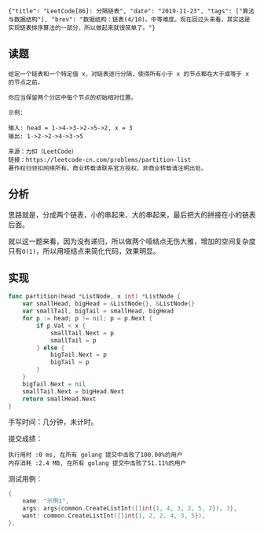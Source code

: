 ```lw-blog-meta
{"title": "LeetCode[86]: 分隔链表", "date": "2019-11-23", "tags": ["算法与数据结构"], "brev": "数据结构：链表(4/10)。中等难度。现在回过头来看，其实这是实现链表排序算法的一部分，所以做起来就很简单了。"}
```

## 读题

```text
给定一个链表和一个特定值 x，对链表进行分隔，使得所有小于 x 的节点都在大于或等于 x 的节点之前。

你应当保留两个分区中每个节点的初始相对位置。

示例:

输入: head = 1->4->3->2->5->2, x = 3
输出: 1->2->2->4->3->5

来源：力扣（LeetCode）
链接：https://leetcode-cn.com/problems/partition-list
著作权归领扣网络所有。商业转载请联系官方授权，非商业转载请注明出处。
```

## 分析

思路就是，分成两个链表，小的串起来、大的串起来，最后把大的拼接在小的链表后面。

就以这一题来看，因为没有递归，所以做两个哑结点无伤大雅，增加的空间复杂度只有`O(1)`，所以用哑结点来简化代码，效果明显。

## 实现

```go
func partition(head *ListNode, x int) *ListNode {
    var smallHead, bigHead = &ListNode{}, &ListNode{}
    var smallTail, bigTail = smallHead, bigHead
    for p := head; p != nil; p = p.Next {
        if p.Val < x {
            smallTail.Next = p
            smallTail = p
        } else {
            bigTail.Next = p
            bigTail = p
        }
    }
    bigTail.Next = nil
    smallTail.Next = bigHead.Next
    return smallHead.Next
}
```

手写时间：几分钟，未计时。

提交成绩：

```text
执行用时 :0 ms, 在所有 golang 提交中击败了100.00%的用户
内存消耗 :2.4 MB, 在所有 golang 提交中击败了51.11%的用户
```

测试用例：

```go
{
    name: "示例1",
    args: args{common.CreateListInt([]int{1, 4, 3, 2, 5, 2}), 3},
    want: common.CreateListInt([]int{1, 2, 2, 4, 3, 5}),
},
```
